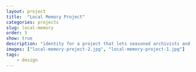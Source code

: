 ```yaml
---
layout: project
title:  "Local Memory Project"
categories: projects
slug: local-memory
order: 5
show: true
description: "identity for a project that lets seasoned archivists and novices build collections of local stories using local news sources"
images: ["local-memory-project-2.jpg", "local-memory-project-1.jpg"]
tags:
    - design
---
```

